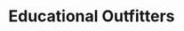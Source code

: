 ---
title: "Educational Outfitters"
url: /saint-louis-park/educational-outfitters/
shop: clothes
---